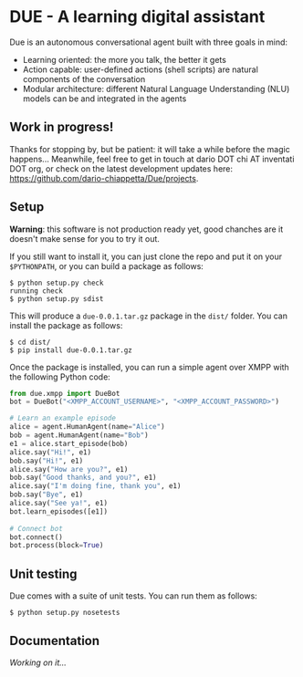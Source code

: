# DUE - A learning digital assistant

Due is an autonomous conversational agent built with three goals in mind:

* Learning oriented: the more you talk, the better it gets
* Action capable: user-defined actions (shell scripts) are natural components of the conversation
* Modular architecture: different Natural Language Understanding (NLU) models can be and integrated in the agents

## Work in progress!
Thanks for stopping by, but be patient: it will take a while before the magic happens... Meanwhile, feel free to get in touch at dario DOT chi AT inventati DOT org, or check on the latest development updates here: https://github.com/dario-chiappetta/Due/projects.

## Setup
**Warning**: this software is not production ready yet, good chanches are it doesn't make sense for you to try it out.

If you still want to install it, you can just clone the repo and put it on your `$PYTHONPATH`, or you can build a package as follows:

    $ python setup.py check
    running check
    $ python setup.py sdist

This will produce a `due-0.0.1.tar.gz` package in the `dist/` folder. You can install the package as follows:

    $ cd dist/
    $ pip install due-0.0.1.tar.gz

Once the package is installed, you can run a simple agent over XMPP with the following Python code:

```python
from due.xmpp import DueBot
bot = DueBot("<XMPP_ACCOUNT_USERNAME>", "<XMPP_ACCOUNT_PASSWORD>")

# Learn an example episode
alice = agent.HumanAgent(name="Alice")
bob = agent.HumanAgent(name="Bob")
e1 = alice.start_episode(bob)
alice.say("Hi!", e1)
bob.say("Hi!", e1)
alice.say("How are you?", e1)
bob.say("Good thanks, and you?", e1)
alice.say("I'm doing fine, thank you", e1)
bob.say("Bye", e1)
alice.say("See ya!", e1)
bot.learn_episodes([e1])
    
# Connect bot
bot.connect()
bot.process(block=True)
```

## Unit testing
Due comes with a suite of unit tests. You can run them as follows:

    $ python setup.py nosetests

## Documentation
*Working on it...*
